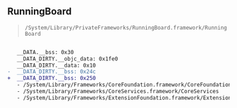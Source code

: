 ## RunningBoard

> `/System/Library/PrivateFrameworks/RunningBoard.framework/RunningBoard`

```diff

   __DATA.__bss: 0x30
   __DATA_DIRTY.__objc_data: 0x1fe0
   __DATA_DIRTY.__data: 0x10
-  __DATA_DIRTY.__bss: 0x24c
+  __DATA_DIRTY.__bss: 0x250
   - /System/Library/Frameworks/CoreFoundation.framework/CoreFoundation
   - /System/Library/Frameworks/CoreServices.framework/CoreServices
   - /System/Library/Frameworks/ExtensionFoundation.framework/ExtensionFoundation

```
